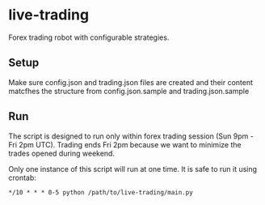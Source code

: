 # live-trading

Forex trading robot with configurable strategies.

## Setup

Make sure config.json and trading.json files are created and their content matcfhes the structure from config.json.sample and trading.json.sample

## Run

The script is designed to run only within forex trading session (Sun 9pm - Fri 2pm UTC). Trading ends Fri 2pm because we want to minimize the trades opened during weekend.

Only one instance of this script will run at one time. It is safe to run it using crontab:

    */10 * * * 0-5 python /path/to/live-trading/main.py
